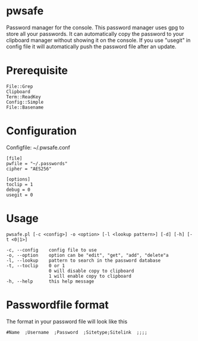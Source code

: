 pwsafe
======
Password manager for the console. This password manager uses gpg to store
all your passwords. It can automatically copy the password to your clipboard
manager without showing it on the console. 
If you use "usegit" in config file it will automatically push the password
file after an update.

Prerequisite
============
	File::Grep
	Clipboard
	Term::ReadKey
	Config::Simple
	File::Basename


Configuration
=============
Configfile: ~/.pwsafe.conf

	[file]
	pwfile = "~/.passwords"
	cipher = "AES256"
	
	[options]
	toclip = 1
	debug = 0
	usegit = 0

Usage
=====
	pwsafe.pl [-c <config>] -o <option> [-l <lookup pattern>] [-d] [-h] [-t <0|1>]
	
	-c, --config    config file to use
	-o, --option    option can be "edit", "get", "add", "delete"a
	-l, --lookup    pattern to search in the password database
	-t, --toclip    0 or 1 
	                0 will disable copy to clipboard
	                1 will enable copy to clipboard
	-h, --help      this help message

Passwordfile format
===================
The format in your password file will look like this

	#Name  ;Username  ;Password  ;Sitetype;Sitelink  ;;;;
